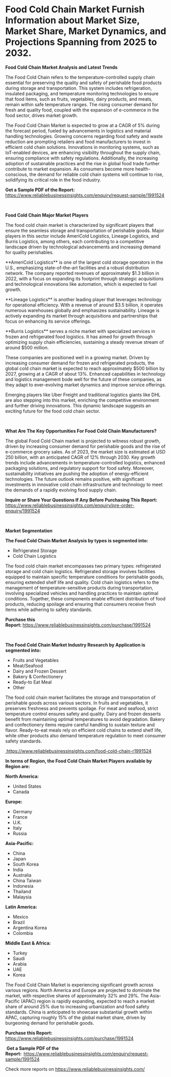 <p><h1>Food Cold Chain Market Furnish Information about Market Size, Market Share, Market Dynamics, and Projections Spanning from 2025 to 2032.</h1></p><p><strong>Food Cold Chain Market Analysis and Latest Trends</strong></p>
<p><p>The Food Cold Chain refers to the temperature-controlled supply chain essential for preserving the quality and safety of perishable food products during storage and transportation. This system includes refrigeration, insulated packaging, and temperature monitoring technologies to ensure that food items, such as fruits, vegetables, dairy products, and meats, remain within safe temperature ranges. The rising consumer demand for fresh and quality food, coupled with the expansion of e-commerce in the food sector, drives market growth.</p><p>The Food Cold Chain Market is expected to grow at a CAGR of 5% during the forecast period, fueled by advancements in logistics and material handling technologies. Growing concerns regarding food safety and waste reduction are prompting retailers and food manufacturers to invest in efficient cold chain solutions. Innovations in monitoring systems, such as IoT-enabled devices, are enhancing visibility throughout the supply chain, ensuring compliance with safety regulations. Additionally, the increasing adoption of sustainable practices and the rise in global food trade further contribute to market expansion. As consumers become more health-conscious, the demand for reliable cold chain systems will continue to rise, solidifying its critical role in the food industry.</p></p>
<p><strong>Get a Sample PDF of the Report:&nbsp;</strong> <a href="https://www.reliablebusinessinsights.com/enquiry/request-sample/1991524?utm_campaign=2984&utm_medium=2&utm_source=Github&utm_content=ia&utm_term=09032025&utm_id=food-cold-chain">https://www.reliablebusinessinsights.com/enquiry/request-sample/1991524</a></p>
<p>&nbsp;</p>
<p><strong>Food Cold Chain Major Market Players</strong></p>
<p><p>The food cold chain market is characterized by significant players that ensure the seamless storage and transportation of perishable goods. Major players in this sector include AmeriCold Logistics, Lineage Logistics, and Burris Logistics, among others, each contributing to a competitive landscape driven by technological advancements and increasing demand for quality perishables.</p><p>**AmeriCold Logistics** is one of the largest cold storage operators in the U.S., emphasizing state-of-the-art facilities and a robust distribution network. The company reported revenues of approximately $1.3 billion in 2022, with a focus on expanding its footprint through strategic acquisitions and technological innovations like automation, which is expected to fuel growth.</p><p>**Lineage Logistics** is another leading player that leverages technology for operational efficiency. With a revenue of around $3.5 billion, it operates numerous warehouses globally and emphasizes sustainability. Lineage is actively expanding its market through acquisitions and partnerships that focus on enhancing its service offerings.</p><p>**Burris Logistics** serves a niche market with specialized services in frozen and refrigerated food logistics. It has aimed for growth through optimizing supply chain efficiencies, sustaining a steady revenue stream of around $500 million.</p><p>These companies are positioned well in a growing market. Driven by increasing consumer demand for frozen and refrigerated products, the global cold chain market is expected to reach approximately $500 billion by 2027, growing at a CAGR of about 13%. Enhanced capabilities in technology and logistics management bode well for the future of these companies, as they adapt to ever-evolving market dynamics and improve service offerings.</p><p>Emerging players like Uber Freight and traditional logistics giants like DHL are also stepping into this market, enriching the competitive environment and further driving innovations. This dynamic landscape suggests an exciting future for the food cold chain sector.</p></p>
<p>&nbsp;</p>
<p><strong>What Are The Key Opportunities For Food Cold Chain Manufacturers?</strong></p>
<p><p>The global Food Cold Chain market is projected to witness robust growth, driven by increasing consumer demand for perishable goods and the rise of e-commerce grocery sales. As of 2023, the market size is estimated at USD 250 billion, with an anticipated CAGR of 12% through 2030. Key growth trends include advancements in temperature-controlled logistics, enhanced packaging solutions, and regulatory support for food safety. Moreover, sustainability initiatives are pushing the adoption of energy-efficient technologies. The future outlook remains positive, with significant investments in innovative cold chain infrastructure and technology to meet the demands of a rapidly evolving food supply chain.</p></p>
<p><strong>Inquire or Share Your Questions If Any Before Purchasing This Report:</strong> <a href="https://www.reliablebusinessinsights.com/enquiry/pre-order-enquiry/1991524?utm_campaign=2984&utm_medium=2&utm_source=Github&utm_content=ia&utm_term=09032025&utm_id=food-cold-chain">https://www.reliablebusinessinsights.com/enquiry/pre-order-enquiry/1991524</a></p>
<p>&nbsp;</p>
<p><strong>Market Segmentation</strong></p>
<p><strong>The Food Cold Chain Market Analysis by types is segmented into:</strong></p>
<p><ul><li>Refrigerated Storage</li><li>Cold Chain Logistics</li></ul></p>
<p><p>The food cold chain market encompasses two primary types: refrigerated storage and cold chain logistics. Refrigerated storage involves facilities equipped to maintain specific temperature conditions for perishable goods, ensuring extended shelf life and quality. Cold chain logistics refers to the management of temperature-sensitive products during transportation, involving specialized vehicles and handling practices to maintain optimal conditions. Together, these components enable efficient distribution of food products, reducing spoilage and ensuring that consumers receive fresh items while adhering to safety standards.</p></p>
<p><strong>Purchase this Report:&nbsp;</strong><a href="https://www.reliablebusinessinsights.com/purchase/1991524?utm_campaign=2984&utm_medium=2&utm_source=Github&utm_content=ia&utm_term=09032025&utm_id=food-cold-chain">https://www.reliablebusinessinsights.com/purchase/1991524</a></p>
<p>&nbsp;</p>
<p><strong>The Food Cold Chain Market Industry Research by Application is segmented into:</strong></p>
<p><ul><li>Fruits and Vegetables</li><li>Meat/Seafood</li><li>Dairy and Frozen Dessert</li><li>Bakery & Confectionery</li><li>Ready-to Eat Meal</li><li>Other</li></ul></p>
<p><p>The food cold chain market facilitates the storage and transportation of perishable goods across various sectors. In fruits and vegetables, it preserves freshness and prevents spoilage. For meat and seafood, strict temperature control ensures safety and quality. Dairy and frozen desserts benefit from maintaining optimal temperatures to avoid degradation. Bakery and confectionery items require careful handling to sustain texture and flavor. Ready-to-eat meals rely on efficient cold chains to extend shelf life, while other products also demand temperature regulation to meet consumer safety standards.</p></p>
<p><a href="https://www.reliablebusinessinsights.com/food-cold-chain-r1991524?utm_campaign=2984&utm_medium=2&utm_source=Github&utm_content=ia&utm_term=09032025&utm_id=food-cold-chain">&nbsp;https://www.reliablebusinessinsights.com/food-cold-chain-r1991524</a></p>
<p><strong>In terms of Region, the Food Cold Chain Market Players available by Region are:</strong></p>
<p>
    <p> <strong> North America: </strong>
        <ul>
            <li>United States</li>
            <li>Canada</li>
        </ul>
        </p> 
    <p> <strong> Europe: </strong>
        <ul>
            <li>Germany</li>
            <li>France</li>
            <li>U.K.</li>
            <li>Italy</li>
            <li>Russia</li>
        </ul>
        </p> 
    <p> <strong> Asia-Pacific: </strong>
        <ul>
            <li>China</li>
            <li>Japan</li>
            <li>South Korea</li>
            <li>India</li>
            <li>Australia</li>
            <li>China Taiwan</li>
            <li>Indonesia</li>
            <li>Thailand</li>
            <li>Malaysia</li>
        </ul>
        </p> 
    <p> <strong> Latin America: </strong>
        <ul>
            <li>Mexico</li>
            <li>Brazil</li>
            <li>Argentina Korea</li>
            <li>Colombia</li>
        </ul>
        </p> 
    <p> <strong> Middle East & Africa: </strong>
        <ul>
            <li>Turkey</li>
            <li>Saudi</li>
            <li>Arabia</li>
            <li>UAE</li>
            <li>Korea</li>
        </ul>
    </p>
    </p>
<p><p>The Food Cold Chain Market is experiencing significant growth across various regions. North America and Europe are projected to dominate the market, with respective shares of approximately 32% and 29%. The Asia-Pacific (APAC) region is rapidly expanding, expected to reach a market share of around 25% due to increasing urbanization and food safety standards. China is anticipated to showcase substantial growth within APAC, capturing roughly 15% of the global market share, driven by burgeoning demand for perishable goods.</p></p>
<p><strong>Purchase this Report: </strong><a href="https://www.reliablebusinessinsights.com/purchase/1991524?utm_campaign=2984&utm_medium=2&utm_source=Github&utm_content=ia&utm_term=09032025&utm_id=food-cold-chain">https://www.reliablebusinessinsights.com/purchase/1991524</a></p>
<p>&nbsp;<strong>Get a Sample PDF of the Report:&nbsp;&nbsp;</strong><a href="https://www.reliablebusinessinsights.com/enquiry/request-sample/1991524?utm_campaign=2984&utm_medium=2&utm_source=Github&utm_content=ia&utm_term=09032025&utm_id=food-cold-chain">https://www.reliablebusinessinsights.com/enquiry/request-sample/1991524</a></p>
<p><strong></strong></p>
<p>Check more reports on <a href="https://www.reliablebusinessinsights.com/?utm_campaign=2984&utm_medium=2&utm_source=Github&utm_content=ia&utm_term=09032025&utm_id=food-cold-chain">https://www.reliablebusinessinsights.com/</a></p>